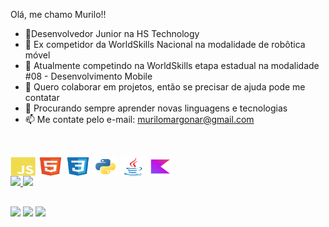 Olá, me chamo Murilo!!

- 🚩Desenvolvedor Junior na HS Technology
- 🤖 Ex competidor da WorldSkills Nacional na modalidade de robôtica móvel
- 📱 Atualmente competindo na WorldSkills etapa estadual na modalidade #08 - Desenvolvimento Mobile
- 👯 Quero colaborar em projetos, então se precisar de ajuda pode me contatar 
- 🤔 Procurando sempre aprender novas linguagens e tecnologias 
- 📫 Me contate pelo e-mail: murilomargonar@gmail.com

##

<div style="display: inline_block"><br>
  <img align="center" alt="Rafa-Js" height="30" width="40" src="https://raw.githubusercontent.com/devicons/devicon/master/icons/javascript/javascript-plain.svg">
  <img align="center" alt="Rafa-HTML" height="30" width="40" src="https://raw.githubusercontent.com/devicons/devicon/master/icons/html5/html5-original.svg">
  <img align="center" alt="Rafa-CSS" height="30" width="40" src="https://raw.githubusercontent.com/devicons/devicon/master/icons/css3/css3-original.svg">
  <img align="center" alt="Rafa-Python" height="30" width="40" src="https://raw.githubusercontent.com/devicons/devicon/master/icons/python/python-original.svg">
  <img align="center" alt="Rafa-Java" height="30" width="40" src="https://raw.githubusercontent.com/devicons/devicon/master/icons/java/java-original.svg">
    <img align="center" alt="Rafa-Kotlin" height="30" width="40" src="https://raw.githubusercontent.com/devicons/devicon/master/icons/kotlin/kotlin-original.svg">
</div>
  
<div>
  <a href="https://github.com/mrlmurilo">
  <img height="180em" src="https://github-readme-stats.vercel.app/api/top-langs/?username=mrlmurilo&layout=compact&langs_count=8&theme=dark"/>
  <img height="180em" src="https://github-readme-stats.vercel.app/api?username=mrlmurilo&show_icons=true&theme=dark&include_all_commits=true&count_private=true"/>
</div>
    
  ##
  
<div>
  <a href="https://instagram.com/murilo.margonar" target="_blank"><img src="https://img.shields.io/badge/-Instagram-%23E4405F?style=for-the-badge&logo=instagram&logoColor=white" target="_blank"></a>
  <a href = "mailto:murilomargonar@gmail.com"><img src="https://img.shields.io/badge/-Gmail-%23333?style=for-the-badge&logo=gmail&logoColor=white" target="_blank"></a>
  <a href="https://www.linkedin.com/in/murilo-margonar-47774421a" target="_blank"><img src="https://img.shields.io/badge/-LinkedIn-%230077B5?style=for-the-badge&logo=linkedin&logoColor=white" target="_blank"></a> 
  
</div>
